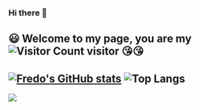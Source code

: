 ### Hi there 👋
<!--
**fu-jw/fu-jw** is a ✨ _special_ ✨ repository because its `README.md` (this file) appears on your GitHub profile.

Here are some ideas to get you started:

- 🔭 I’m currently working on ...
- 🌱 I’m currently learning ...
- 👯 I’m looking to collaborate on ...
- 🤔 I’m looking for help with ...
- 💬 Ask me about ...
- 📫 How to reach me: ...
- 😄 Pronouns: ...
- ⚡ Fun fact: ...

https://github-readme-stats-fredo.vercel.app/

[![Anurag's GitHub stats](https://github-readme-stats.vercel.app/api?username=fu-jw&theme=slateorange&show_icons=true&bg_color=30,e96443,904e95&title_color=fff&text_color=fff)](https://github.com/fu-jw/github-readme-stats)
![Top Langs](https://github-readme-stats.vercel.app/api/top-langs/?username=fu-jw&theme=tokyonight&layout=compact&bg_color=30,e96443,904e95&text_color=fff)

[![Fredo's GitHub stats](https://github-readme-stats-fredo.vercel.app/api?username=fu-jw&count_private=true&theme=slateorange&show_icons=true&bg_color=30,e96443,904e95&title_color=fff&text_color=fff)](https://github.com/fu-jw)
https://github-readme-activity-graph-fredo.vercel.app/
https://github-readme-activity-graph-cyan.vercel.app/
-->

:smiley: Welcome to my page, you are my 
![Visitor Count](https://profile-counter.glitch.me/fu-jw/count.svg) visitor :kissing_heart::kissing_heart:
---
[![Fredo's GitHub stats](https://github-readme-stats-fredo.vercel.app/api?username=fu-jw&count_private=true&theme=slateorange&show_icons=true&bg_color=30,e96443,904e95&title_color=fff&text_color=fff)](https://github.com/fu-jw)    ![Top Langs](https://github-readme-stats-fredo.vercel.app/api/top-langs/?username=fu-jw&theme=tokyonight&layout=compact&bg_color=30,e96443,904e95&text_color=fff)
---
![](https://github-readme-activity-graph-fredo.vercel.app/graph?username=fu-jw&theme=vue)


